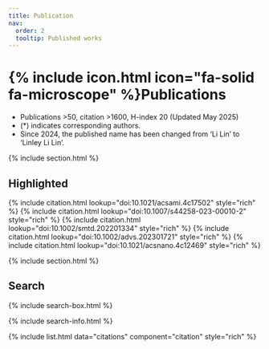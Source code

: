 ```yaml
---
title: Publication
nav:
  order: 2
  tooltip: Published works
---
```


# {% include icon.html icon="fa-solid fa-microscope" %}Publications

- Publications >50, citation >1600, H-index 20 (Updated May 2025)
- (*) indicates corresponding authors.
- Since 2024, the published name has been changed from ‘Li Lin’ to ‘Linley Li Lin’.
  
{% include section.html %}

## Highlighted
{% include citation.html lookup="doi:10.1021/acsami.4c17502" style="rich" %}
{% include citation.html lookup="doi:10.1007/s44258-023-00010-2" style="rich" %}
{% include citation.html lookup="doi:10.1002/smtd.202201334" style="rich" %}
{% include citation.html lookup="doi:10.1002/advs.202301721" style="rich" %}
{% include citation.html lookup="doi:10.1021/acsnano.4c12469" style="rich" %}

{% include section.html %}

## Search

{% include search-box.html %}

{% include search-info.html %}

{% include list.html data="citations" component="citation" style="rich" %}

